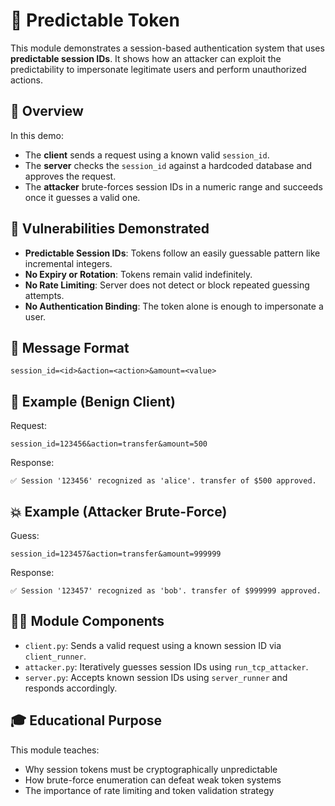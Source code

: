 # 🧾 Predictable Token

This module demonstrates a session-based authentication system that uses **predictable session IDs**. It shows how an attacker can exploit the predictability to impersonate legitimate users and perform unauthorized actions.

## 📘 Overview

In this demo:
- The **client** sends a request using a known valid `session_id`.
- The **server** checks the `session_id` against a hardcoded database and approves the request.
- The **attacker** brute-forces session IDs in a numeric range and succeeds once it guesses a valid one.

## 🔐 Vulnerabilities Demonstrated

- **Predictable Session IDs**: Tokens follow an easily guessable pattern like incremental integers.
- **No Expiry or Rotation**: Tokens remain valid indefinitely.
- **No Rate Limiting**: Server does not detect or block repeated guessing attempts.
- **No Authentication Binding**: The token alone is enough to impersonate a user.

## 🎯 Message Format

```
session_id=<id>&action=<action>&amount=<value>
```

## 🧪 Example (Benign Client)

Request:
```
session_id=123456&action=transfer&amount=500
```

Response:
```
✅ Session '123456' recognized as 'alice'. transfer of $500 approved.
```

## 💥 Example (Attacker Brute-Force)

Guess:
```
session_id=123457&action=transfer&amount=999999
```

Response:
```
✅ Session '123457' recognized as 'bob'. transfer of $999999 approved.
```

## 🧑‍💻 Module Components

- `client.py`: Sends a valid request using a known session ID via `client_runner`.
- `attacker.py`: Iteratively guesses session IDs using `run_tcp_attacker`.
- `server.py`: Accepts known session IDs using `server_runner` and responds accordingly.

## 🎓 Educational Purpose

This module teaches:
- Why session tokens must be cryptographically unpredictable
- How brute-force enumeration can defeat weak token systems
- The importance of rate limiting and token validation strategy